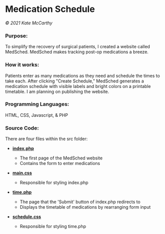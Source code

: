 # Medication Schedule

*© 2021 Kate McCarthy*

### Purpose:
To simplify the recovery of surgical patients, I created a website called MedSched. MedSched makes tracking post-op medications a breeze.

### How it works:
Patients enter as many medications as they need and schedule the times to take each. After clicking "Create Schedule," MedSched generates a medication schedule with visible labels and bright colors on a printable timetable. I am  planning on publishing the website.

### Programming Languages:
HTML, CSS, Javascript, & PHP

### Source Code:
There are four files within the src folder:

- [**index.php**](src/index.php)
    - The first page of the MedSched website
    - Contains the form to enter medications
    
- [**main.css**](src/main.css)
    - Responsible for styling index.php
    
- [**time.php**](src/time.php)
    - The page that the 'Submit' button of index.php redirects to
    - Displays the timetable of medications by rearranging form input
    
- [**schedule.css**](src/schedule.css)
    - Responsible for styling time.php
